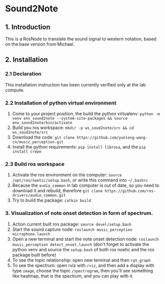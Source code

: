 # Sound2Note

## 1. Introduction 
This is a RosNode to translate the sound signal to western notation, based on the base version from Michael. 
## 2. Installation
### 2.1 Declaration
This installation instruction has been currently verified only at the lab compute. 

### 2.2 Installation of python virtual environment
1. Come to your project position, the build the python virtualenv: `python -m venv env_sound2note --system-site-packages && source env_sound2note/bin/activate`
2. Build you ros workspace: `mkdir -p ws_soud2note/src && cd ws_soud2note/src`
3. Download the code: `git clone https://github.com/yunlong-wang-cn/music_perception.git`
4. Install the python requirements: `pip install librosa`, and the `pip install crepe`

### 2.3 Build ros workspace
1. Activate the ros environment on the computer: `source /opt/ros/noetic/setup.bash`, or write this command into `~/.bashrc`
2. Because the `audio_common` in lab computer is out of date, so you need to download it and rebuild, therefore `git clone https://github.com/ros-drivers/audio_common.git`
3. Try to build the package: `catkin build`

### 3. Visualization of note onset detection in form of spectrum.
1. Action current built ros package: `source devel/setup.bash`
2. Start the sound capture node: `roslaunch music_perception microphone.launch`
3. Open a new terminal and start the note onset detection node: `roslaunch music_perception detect_onset.launch` (don't forget to activate the python venv and source the `setup.bash` of both ros noetic and the ros package built before)
4. To see the topic relationship: open new terminal and then `rqt_graph`
5. To see the spectrum:  open rviz with `rviz`, and then add a display with type `image`, choose the topic `/spectrogram`, then you'll see something like heatmap, that is the spectrum, and you can play with it.

